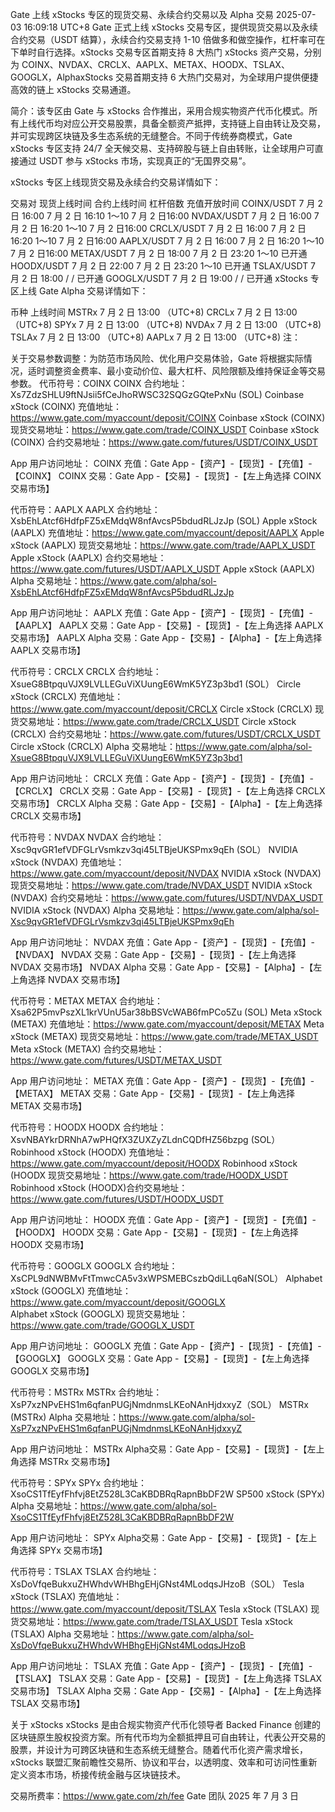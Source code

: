 Gate 上线 xStocks 专区的现货交易、永续合约交易以及 Alpha 交易
2025-07-03 16:09:18 UTC+8
Gate 正式上线 xStocks 交易专区，提供现货交易以及永续合约交易（USDT 结算），永续合约交易支持 1-10 倍做多和做空操作，杠杆率可在下单时自行选择。xStocks 交易专区首期支持 8 大热门 xStocks 资产交易，分别为 COINX、NVDAX、CRCLX、AAPLX、METAX、HOODX、TSLAX、GOOGLX，AlphaxStocks 交易首期支持 6 大热门交易对，为全球用户提供便捷高效的链上 xStocks 交易通道。

简介：该专区由 Gate 与 xStocks 合作推出，采用合规实物资产代币化模式。所有上线代币均对应公开交易股票，具备全额资产抵押，支持链上自由转让及交易，并可实现跨区块链及多生态系统的无缝整合。不同于传统券商模式，Gate xStocks 专区支持 24/7 全天候交易、支持碎股与链上自由转账，让全球用户可直接通过 USDT 参与 xStocks 市场，实现真正的“无国界交易”。

xStocks 专区上线现货交易及永续合约交易详情如下：

交易对	现货上线时间	合约上线时间	杠杆倍数	充值开放时间
COINX/USDT	7 月 2 日 16:00	7 月 2 日 16:10	1～10	7 月 2 日16:00
NVDAX/USDT	7 月 2 日 16:00	7 月 2 日 16:20	1～10	7 月 2 日16:00
CRCLX/USDT	7 月 2 日 16:00	7 月 2 日 16:20	1～10	7 月 2 日16:00
AAPLX/USDT	7 月 2 日 16:00	7 月 2 日 16:20	1～10	7 月 2 日16:00
METAX/USDT	7 月 2 日 18:00	7 月 2 日 23:20	1～10	已开通
HOODX/USDT	7 月 2 日 22:00	7 月 2 日 23:20	1～10	已开通
TSLAX/USDT	7 月 2 日 18:00	/	/	已开通
GOOGLX/USDT	7 月 2 日 19:00	/	/	已开通
xStocks 专区上线 Gate Alpha 交易详情如下：

币种	上线时间
MSTRx	7 月 2 日 13:00 （UTC+8)
CRCLx	7 月 2 日 13:00 （UTC+8)
SPYx	7 月 2 日 13:00 （UTC+8)
NVDAx	7 月 2 日 13:00 （UTC+8)
TSLAx	7 月 2 日 13:00 （UTC+8)
AAPLx	7 月 2 日 13:00 （UTC+8)
注：

关于交易参数调整：为防范市场风险、优化用户交易体验，Gate 将根据实际情况，适时调整资金费率、最小变动价位、最大杠杆、风险限额及维持保证金等交易参数。
代币符号：COINX
COINX 合约地址：Xs7ZdzSHLU9ftNJsii5fCeJhoRWSC32SQGzGQtePxNu (SOL)
Coinbase xStock (COINX) 充值地址：https://www.gate.com/myaccount/deposit/COINX
Coinbase xStock (COINX) 现货交易地址：https://www.gate.com/trade/COINX_USDT
Coinbase xStock (COINX) 合约交易地址：https://www.gate.com/futures/USDT/COINX_USDT

App 用户访问地址：
COINX 充值：Gate App -【资产】-【现货】-【充值】-【COINX】
COINX 交易：Gate App -【交易】-【现货】-【左上角选择 COINX 交易市场】

代币符号：AAPLX
AAPLX 合约地址：XsbEhLAtcf6HdfpFZ5xEMdqW8nfAvcsP5bdudRLJzJp (SOL)
Apple xStock (AAPLX) 充值地址：https://www.gate.com/myaccount/deposit/AAPLX
Apple xStock (AAPLX) 现货交易地址：https://www.gate.com/trade/AAPLX_USDT
Apple xStock (AAPLX) 合约交易地址：https://www.gate.com/futures/USDT/AAPLX_USDT
Apple xStock (AAPLX) Alpha 交易地址：https://www.gate.com/alpha/sol-XsbEhLAtcf6HdfpFZ5xEMdqW8nfAvcsP5bdudRLJzJp

App 用户访问地址：
AAPLX 充值：Gate App -【资产】-【现货】-【充值】-【AAPLX】
AAPLX 交易：Gate App -【交易】-【现货】-【左上角选择 AAPLX 交易市场】
AAPLX Alpha 交易：Gate App -【交易】-【Alpha】-【左上角选择 AAPLX 交易市场】

代币符号：CRCLX
CRCLX 合约地址：XsueG8BtpquVJX9LVLLEGuViXUungE6WmK5YZ3p3bd1 (SOL）
Circle xStock (CRCLX) 充值地址：https://www.gate.com/myaccount/deposit/CRCLX
Circle xStock (CRCLX) 现货交易地址：https://www.gate.com/trade/CRCLX_USDT
Circle xStock (CRCLX) 合约交易地址：https://www.gate.com/futures/USDT/CRCLX_USDT
Circle xStock (CRCLX) Alpha 交易地址：https://www.gate.com/alpha/sol-XsueG8BtpquVJX9LVLLEGuViXUungE6WmK5YZ3p3bd1

App 用户访问地址：
CRCLX 充值：Gate App -【资产】-【现货】-【充值】-【CRCLX】
CRCLX 交易：Gate App -【交易】-【现货】-【左上角选择 CRCLX 交易市场】
CRCLX Alpha 交易：Gate App -【交易】-【Alpha】-【左上角选择 CRCLX 交易市场】

代币符号：NVDAX
NVDAX 合约地址：Xsc9qvGR1efVDFGLrVsmkzv3qi45LTBjeUKSPmx9qEh (SOL）
NVIDIA xStock (NVDAX) 充值地址：https://www.gate.com/myaccount/deposit/NVDAX
NVIDIA xStock (NVDAX) 现货交易地址：https://www.gate.com/trade/NVDAX_USDT
NVIDIA xStock (NVDAX) 合约交易地址：https://www.gate.com/futures/USDT/NVDAX_USDT
NVIDIA xStock (NVDAX) Alpha 交易地址：https://www.gate.com/alpha/sol-Xsc9qvGR1efVDFGLrVsmkzv3qi45LTBjeUKSPmx9qEh

App 用户访问地址：
NVDAX 充值：Gate App -【资产】-【现货】-【充值】-【NVDAX】
NVDAX 交易：Gate App -【交易】-【现货】-【左上角选择 NVDAX 交易市场】
NVDAX Alpha 交易：Gate App -【交易】-【Alpha】-【左上角选择 NVDAX 交易市场】

代币符号：METAX
METAX 合约地址：Xsa62P5mvPszXL1krVUnU5ar38bBSVcWAB6fmPCo5Zu (SOL)
Meta xStock (METAX) 充值地址：https://www.gate.com/myaccount/deposit/METAX
Meta xStock (METAX) 现货交易地址：https://www.gate.com/trade/METAX_USDT
Meta xStock (METAX) 合约交易地址：https://www.gate.com/futures/USDT/METAX_USDT

App 用户访问地址：
METAX 充值：Gate App -【资产】-【现货】-【充值】-【METAX】
METAX 交易：Gate App -【交易】-【现货】-【左上角选择 METAX 交易市场】

代币符号：HOODX
HOODX 合约地址：XsvNBAYkrDRNhA7wPHQfX3ZUXZyZLdnCQDfHZ56bzpg (SOL）
Robinhood xStock (HOODX) 充值地址：https://www.gate.com/myaccount/deposit/HOODX
Robinhood xStock (HOODX 现货交易地址：https://www.gate.com/trade/HOODX_USDT
Robinhood xStock (HOODX)合约交易地址：https://www.gate.com/futures/USDT/HOODX_USDT

App 用户访问地址：
HOODX 充值：Gate App -【资产】-【现货】-【充值】-【HOODX】
HOODX 交易：Gate App -【交易】-【现货】-【左上角选择 HOODX 交易市场】

代币符号：GOOGLX
GOOGLX 合约地址：XsCPL9dNWBMvFtTmwcCA5v3xWPSMEBCszbQdiLLq6aN(SOL）
Alphabet xStock (GOOGLX) 充值地址：https://www.gate.com/myaccount/deposit/GOOGLX \
Alphabet xStock (GOOGLX) 现货交易地址：https://www.gate.com/trade/GOOGLX_USDT

App 用户访问地址：
GOOGLX 充值：Gate App -【资产】-【现货】-【充值】-【GOOGLX】
GOOGLX 交易：Gate App -【交易】-【现货】-【左上角选择 GOOGLX 交易市场】

代币符号：MSTRx
MSTRx 合约地址：XsP7xzNPvEHS1m6qfanPUGjNmdnmsLKEoNAnHjdxxyZ（SOL）
MSTRx (MSTRx) Alpha 交易地址：https://www.gate.com/alpha/sol-XsP7xzNPvEHS1m6qfanPUGjNmdnmsLKEoNAnHjdxxyZ

App 用户访问地址：
MSTRx Alpha交易：Gate App -【交易】-【现货】-【左上角选择 MSTRx 交易市场】

代币符号：SPYx
SPYx 合约地址：XsoCS1TfEyfFhfvj8EtZ528L3CaKBDBRqRapnBbDF2W
SP500 xStock (SPYx) Alpha 交易地址：https://www.gate.com/alpha/sol-XsoCS1TfEyfFhfvj8EtZ528L3CaKBDBRqRapnBbDF2W

App 用户访问地址：
SPYx Alpha交易：Gate App -【交易】-【现货】-【左上角选择 SPYx 交易市场】

代币符号：TSLAX
TSLAX 合约地址：XsDoVfqeBukxuZHWhdvWHBhgEHjGNst4MLodqsJHzoB（SOL）
Tesla xStock (TSLAX) 充值地址：https://www.gate.com/myaccount/deposit/TSLAX
Tesla xStock (TSLAX) 现货交易地址：https://www.gate.com/trade/TSLAX_USDT
Tesla xStock (TSLAX) Alpha 交易地址：https://www.gate.com/alpha/sol-XsDoVfqeBukxuZHWhdvWHBhgEHjGNst4MLodqsJHzoB

App 用户访问地址：
TSLAX 充值：Gate App -【资产】-【现货】-【充值】-【TSLAX】
TSLAX 交易：Gate App -【交易】-【现货】-【左上角选择 TSLAX 交易市场】
TSLAX Alpha 交易：Gate App -【交易】-【Alpha】-【左上角选择 TSLAX 交易市场】

关于 xStocks
xStocks 是由合规实物资产代币化领导者 Backed Finance 创建的区块链原生股权投资方案。所有代币均为全额抵押且可自由转让，代表公开交易的股票，并设计为可跨区块链和生态系统无缝整合。随着代币化资产需求增长，xStocks 联盟汇聚前瞻性交易所、协议和平台，以透明度、效率和可访问性重新定义资本市场，桥接传统金融与区块链技术。

交易所费率：https://www.gate.com/zh/fee
Gate 团队
2025 年 7 月 3 日